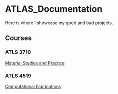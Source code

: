 # ATLAS_Documentation

Here is where I showcase my good and bad projects.

## Courses

### ATLS 3710

[Material Studies and Practice](http://www.jpattani.me/ATLAS_Documentation/html/ATLS3710_Content.html)

### ATLS 4519

[Computational Fabrications](http://www.jpattani.me/ATLAS_Documentation/html/ATLS4519_Content.html)
